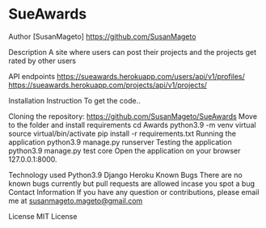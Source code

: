 # SueAwards
Author
[SusanMageto] https://github.com/SusanMageto

Description
A site where users can post their projects and the projects get rated by other users

API endpoints
https://sueawards.herokuapp.com/users/api/v1/profiles/
https://sueawards.herokuapp.com/projects/api/v1/projects/

Installation Instruction
To get the code..

Cloning the repository:
https://github.com/SusanMageto/SueAwards
Move to the folder and install requirements
cd Awards
python3.9 -m venv virtual
source virtual/bin/activate
pip install -r requirements.txt
Running the application
python3.9 manage.py runserver
Testing the application
python3.9 manage.py test core
Open the application on your browser 127.0.0.1:8000.

Technology used
Python3.9
Django
Heroku
Known Bugs
There are no known bugs currently but pull requests are allowed incase you spot a bug
Contact Information
If you have any question or contributions, please email me at susanmageto.mageto@gmail.com

License
MIT License
